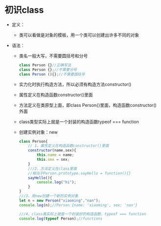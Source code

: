 # 初识class

* 定义：

  * 类可以看做是对象的模板，用一个类可以创建出许多不同的对象

* 语法：

  * 类名一般大写，不需要圆括号和分号

    ```js
    class Person {}//正确写法
    class Person {};//不需要分号
    class Person (){};//不需要圆括号
    ```

  * 实力化时执行构造方法，所以必须有构造方法constructor()

  * 属性定义在构造函数constructor()里面

  * 方法定义在类原型上面，即class Person{}里面，构造函数constructor()外面

  * class类型实际上就是一个封装的构造函数typeof === function

  * 创建实例对象：new

    ```js
    class Person{
        // 1、属性定义在构造函数constructor()里面
        constructor(name,sex){
            this.name = name;
            this.sex = sex;
        }
        ///2、方法定义在class里面
        //相当于Person.prototype.sayHello = function(){}
        sayHello(){
            console.log("hi");
        }
    }
    ///3、用new创建一个新的实例对象
    let n = new Person("xiaoming","nan");
    console.log(n);//Person {name: 'xiaoming', sex: 'nan'}
    
    ///4、class类实际上就是一个封装好的构造函数，typeof === function
    console.log(typeof Person);//functions
```
    
  
  
  